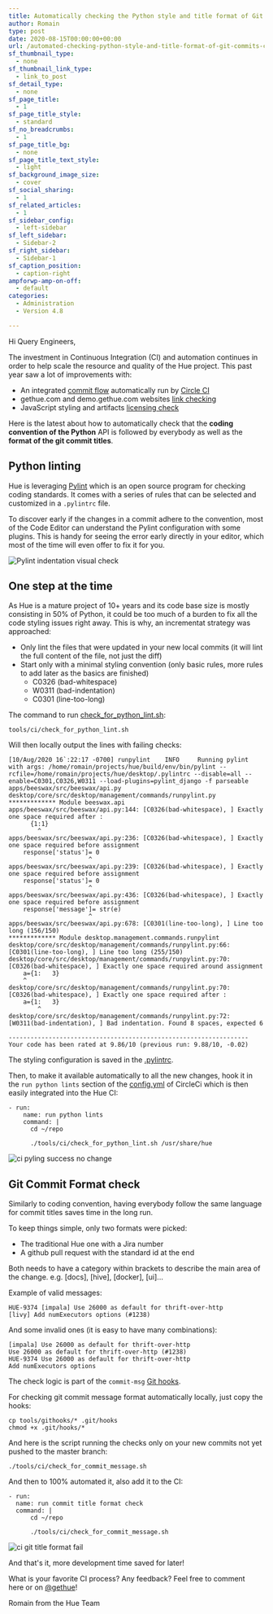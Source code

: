 ```yaml
---
title: Automatically checking the Python style and title format of Git commits
author: Romain
type: post
date: 2020-08-15T00:00:00+00:00
url: /automated-checking-python-style-and-title-format-of-git-commits-continuous-integration/
sf_thumbnail_type:
  - none
sf_thumbnail_link_type:
  - link_to_post
sf_detail_type:
  - none
sf_page_title:
  - 1
sf_page_title_style:
  - standard
sf_no_breadcrumbs:
  - 1
sf_page_title_bg:
  - none
sf_page_title_text_style:
  - light
sf_background_image_size:
  - cover
sf_social_sharing:
  - 1
sf_related_articles:
  - 1
sf_sidebar_config:
  - left-sidebar
sf_left_sidebar:
  - Sidebar-2
sf_right_sidebar:
  - Sidebar-1
sf_caption_position:
  - caption-right
ampforwp-amp-on-off:
  - default
categories:
  - Administration
  - Version 4.8

---
```


Hi Query Engineers,

The investment in Continuous Integration (CI) and automation continues in order to help scale the resource and quality of the Hue project. This past year saw a lot of improvements with:

* An integrated [commit flow](https://gethue.com/improving-the-developer-productivity-with-some-continuous-integration/) automatically run by [Circle CI](https://circleci.com/gh/cloudera/hue)
* gethue.com and demo.gethue.com websites [link checking](https://gethue.com/checking-dead-links-automatically-continuous-integration/)
* JavaScript styling and artifacts [licensing check](/automated-checking-javascript-licenses-absolute-paths-continuous-integration/)

Here is the latest about how to automatically check that the **coding convention of the Python** API is followed by everybody as well as the **format of the git commit titles**.

## Python linting

Hue is leveraging [Pylint](https://www.pylint.org/) which is an open source program for checking coding standards. It comes with a series of rules that can be selected and customized in a `.pylintrc` file.

To discover early if the changes in a commit adhere to the convention, most of the Code Editor can understand the Pylint configuration with some plugins. This is handy for seeing the error early directly in your editor, which most of the time will even offer to fix it for you.

![Pylint indentation visual check](https://cdn.gethue.com/uploads/2020/08/pylint-indent.png)

## One step at the time

As Hue is a mature project of 10+ years and its code base size is mostly consisting in 50% of Python, it could be too much of a burden to fix all the code styling issues right away. This is why, an incrementat strategy was approached:

* Only lint the files that were updated in your new local commits (it will lint the full content of the file, not just the diff)
* Start only with a minimal styling convention (only basic rules, more rules to add later as the basics are finished)
  * C0326 (bad-whitespace)
  * W0311 (bad-indentation)
  * C0301 (line-too-long)


The command to run [check_for_python_lint.sh](https://github.com/cloudera/hue/blob/master/tools/ci/check_for_python_lint.sh):

    tools/ci/check_for_python_lint.sh

Will then locally output the lines with failing checks:

    [10/Aug/2020 16`:22:17 -0700] runpylint    INFO     Running pylint with args: /home/romain/projects/hue/build/env/bin/pylint --rcfile=/home/romain/projects/hue/desktop/.pylintrc --disable=all --enable=C0301,C0326,W0311 --load-plugins=pylint_django -f parseable apps/beeswax/src/beeswax/api.py desktop/core/src/desktop/management/commands/runpylint.py
    ************* Module beeswax.api
    apps/beeswax/src/beeswax/api.py:144: [C0326(bad-whitespace), ] Exactly one space required after :
          {1:1}
            ^
    apps/beeswax/src/beeswax/api.py:236: [C0326(bad-whitespace), ] Exactly one space required before assignment
        response['status']= 0
                          ^
    apps/beeswax/src/beeswax/api.py:239: [C0326(bad-whitespace), ] Exactly one space required before assignment
        response['status']= 0
                          ^
    apps/beeswax/src/beeswax/api.py:436: [C0326(bad-whitespace), ] Exactly one space required before assignment
        response['message']= str(e)
                          ^
    apps/beeswax/src/beeswax/api.py:678: [C0301(line-too-long), ] Line too long (156/150)
    ************* Module desktop.management.commands.runpylint
    desktop/core/src/desktop/management/commands/runpylint.py:66: [C0301(line-too-long), ] Line too long (255/150)
    desktop/core/src/desktop/management/commands/runpylint.py:70: [C0326(bad-whitespace), ] Exactly one space required around assignment
        a={1:   3}
        ^
    desktop/core/src/desktop/management/commands/runpylint.py:70: [C0326(bad-whitespace), ] Exactly one space required after :
        a={1:   3}
            ^
    desktop/core/src/desktop/management/commands/runpylint.py:72: [W0311(bad-indentation), ] Bad indentation. Found 8 spaces, expected 6

    ------------------------------------------------------------------
    Your code has been rated at 9.86/10 (previous run: 9.88/10, -0.02)


The styling configuration is saved in the [.pylintrc](https://github.com/cloudera/hue/blob/master/.pylintrc).

Then, to make it available automatically to all the new changes, hook it in the `run python lints` section of the [config.yml](https://github.com/cloudera/hue/blob/master/.circleci/config.yml#L109) of CircleCi which is then easily integrated into the Hue CI:

    - run:
        name: run python lints
        command: |
          cd ~/repo

          ./tools/ci/check_for_python_lint.sh /usr/share/hue


![ci pyling success no change](https://cdn.gethue.com/uploads/2020/08/ci-pylint-success.png)

## Git Commit Format check

Similarly to coding convention, having everybody follow the same language for commit titles saves time in the long run.

To keep things simple, only two formats were picked:
* The traditional Hue one with a Jira number
* A github pull request with the standard id at the end

Both needs to have a category within brackets to describe the main area of the change. e.g. [docs], [hive], [docker], [ui]...

Example of valid messages:

    HUE-9374 [impala] Use 26000 as default for thrift-over-http
    [livy] Add numExecutors options (#1238)

And some invalid ones (it is easy to have many combinations):

    [impala] Use 26000 as default for thrift-over-http
    Use 26000 as default for thrift-over-http (#1238)
    HUE-9374 Use 26000 as default for thrift-over-http
    Add numExecutors options


The check logic is part of the `commit-msg` [Git hooks](https://github.com/cloudera/hue/blob/master/tools/githooks).

For checking git commit message format automatically locally, just copy the hooks:

    cp tools/githooks/* .git/hooks
    chmod +x .git/hooks/*

And here is the script running the checks only on your new commits not yet pushed to the master branch:

    ./tools/ci/check_for_commit_message.sh

And then to 100% automated it, also add it to the CI:

    - run:
      name: run commit title format check
      command: |
          cd ~/repo

          ./tools/ci/check_for_commit_message.sh

![ci git title format fail](https://cdn.gethue.com/uploads/2020/08/ci-commit-format-check-fail.png)


And that's it, more development time saved for later!

What is your favorite CI process? Any feedback? Feel free to comment here or on [@gethue](https://twitter.com/gethue)!

Romain from the Hue Team
